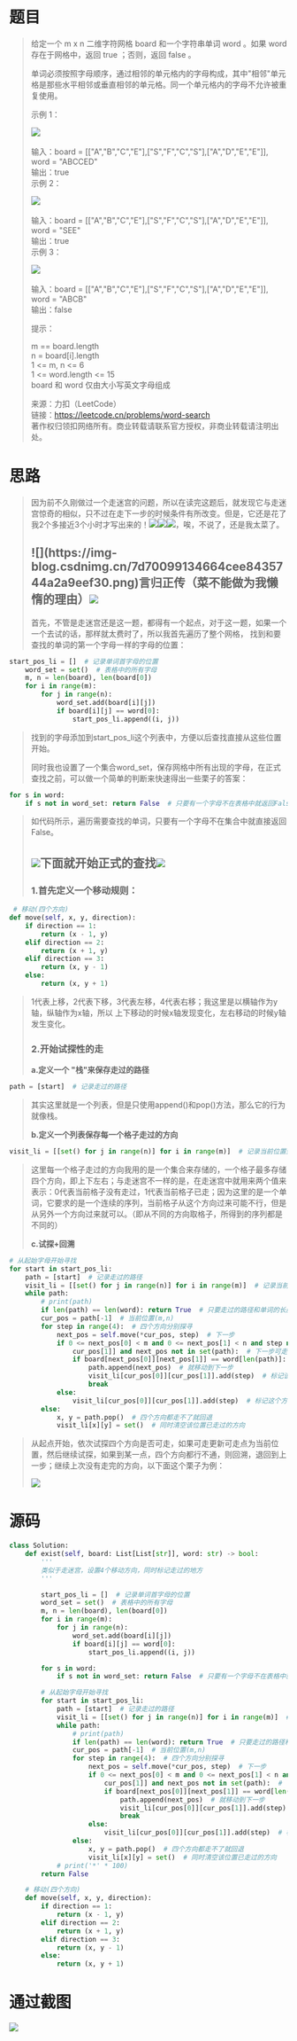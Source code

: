
<BlogInfo id="1334" title="LeetCode之单词搜索(回溯法求解)" author="白日梦想猿" pv=0 read_times=0 pre_cost_time="245" category="leetcode100题" tag_list="['leetcode', '              回溯']" create_time="2022.07.02 22:02:58.163857" update_time="2022.07.03 09:29:06" />

#  题目

> 给定一个 m x n 二维字符网格 board 和一个字符串单词 word 。如果 word 存在于网格中，返回 true ；否则，返回 false 。
>
> 单词必须按照字母顺序，通过相邻的单元格内的字母构成，其中"相邻"单元格是那些水平相邻或垂直相邻的单元格。同一个单元格内的字母不允许被重复使用。
>
>  
>
> 示例 1：
>
> ![](https://img-blog.csdnimg.cn/img_convert/6f05cdc17962b27fcac735f719e582fd.jpeg)​
>
>  
>  输入：board = [["A","B","C","E"],["S","F","C","S"],["A","D","E","E"]], word =
> "ABCCED"  
>  输出：true  
>  示例 2：
>
> ![](https://img-blog.csdnimg.cn/img_convert/99e7ebeab84cb840995f6f0b8c14b5da.jpeg)​
>
>  
>  输入：board = [["A","B","C","E"],["S","F","C","S"],["A","D","E","E"]], word =
> "SEE"  
>  输出：true  
>  示例 3：
>
> ![](https://img-blog.csdnimg.cn/img_convert/0947a14a622bf47fe121de1a82901960.jpeg)​
>
>  
>  输入：board = [["A","B","C","E"],["S","F","C","S"],["A","D","E","E"]], word =
> "ABCB"  
>  输出：false  
>  
>
> 提示：
>
> m == board.length  
>  n = board[i].length  
>  1 <= m, n <= 6  
>  1 <= word.length <= 15  
>  board 和 word 仅由大小写英文字母组成
>
> 来源：力扣（LeetCode）  
>  链接：https://leetcode.cn/problems/word-search  
>  著作权归领扣网络所有。商业转载请联系官方授权，非商业转载请注明出处。

# 思路

>
> 因为前不久刚做过一个走迷宫的问题，所以在读完这题后，就发现它与走迷宫惊奇的相似，只不过在走下一步的时候条件有所改变。但是，它还是花了我2个多接近3个小时才写出来的！![](https://img-blog.csdnimg.cn/ba2447233bf8426fb4f91b38afb76ffe.gif)![](https://img-blog.csdnimg.cn/ba2447233bf8426fb4f91b38afb76ffe.gif)![](https://img-blog.csdnimg.cn/ba2447233bf8426fb4f91b38afb76ffe.gif)，唉，不说了，还是我太菜了。
>
>  
>
> ## ![](https://img- blog.csdnimg.cn/7d70099134664cee8435744a2a9eef30.png)**言归正传**（菜不能做为我懒惰的理由）![](https://img-blog.csdnimg.cn/75a8049b6863417aa03462617febad0a.png)
>
> 首先，不管是走迷宫还是这一题，都得有一个起点，对于这一题，如果一个一个去试的话，那样就太费时了，所以我首先遍历了整个网格，
> 找到和要查找的单词的第一个字母一样的字母的位置：
>

```python
start_pos_li = []  # 记录单词首字母的位置
    word_set = set()  # 表格中的所有字母
    m, n = len(board), len(board[0])
    for i in range(m):
        for j in range(n):
            word_set.add(board[i][j])
            if board[i][j] == word[0]:
                start_pos_li.append((i, j))
```

>
> 找到的字母添加到start_pos_li这个列表中，方便以后查找直接从这些位置开始。
>
> 同时我也设置了一个集合word_set，保存网格中所有出现的字母，在正式查找之前，可以做一个简单的判断来快速得出一些栗子的答案：
>

```python
for s in word:
    if s not in word_set: return False  # 只要有一个字母不在表格中就返回False
```

>
> 如代码所示，遍历需要查找的单词，只要有一个字母不在集合中就直接返回False。
>
>  
>
> ## ![](https://img-blog.csdnimg.cn/b62a573e50b44eb1a186a83b7e1576f4.png)**下面就开始正式的查找**![](https://img-blog.csdnimg.cn/ee75e2738120419ab93009874b253731.png)
>
> ###  1.首先定义一个移动规则：
>

```python
 # 移动(四个方向)
def move(self, x, y, direction):
    if direction == 1:
        return (x - 1, y)
    elif direction == 2:
        return (x + 1, y)
    elif direction == 3:
        return (x, y - 1)
    else:
        return (x, y + 1)
```

>
> 1代表上移，2代表下移，3代表左移，4代表右移；我这里是以横轴作为y轴，纵轴作为x轴，所以 上下移动的时候x轴发现变化，左右移动的时候y轴发生变化。
>
> ### 2.开始试探性的走
>
> **a.定义一个 "栈"来保存走过的路径**
>
```python
path = [start]  # 记录走过的路径
```
>
> 其实这里就是一个列表，但是只使用append()和pop()方法，那么它的行为就像栈。
>
> **b.定义一个列表保存每一个格子走过的方向**
>
```python
visit_li = [[set() for j in range(n)] for i in range(m)]  # 记录当前位置到下一步走过的方向
```

>
>
> 这里每一个格子走过的方向我用的是一个集合来存储的，一个格子最多存储四个方向，即上下左右；与走迷宫不一样的是，在走迷宫中就用来两个值来表示：0代表当前格子没有走过，1代表当前格子已走；因为这里的是一个单词，它要求的是一个连续的序列，当前格子从这个方向过来可能不行，但是从另外一个方向过来就可以。（即从不同的方向取格子，所得到的序列都是不同的）
>
> **c.试探+回溯**
>
```python
# 从起始字母开始寻找
for start in start_pos_li:
    path = [start]  # 记录走过的路径
    visit_li = [[set() for j in range(n)] for i in range(m)]  # 记录当前位置到下一步走过的方向
    while path:
        # print(path)
        if len(path) == len(word): return True  # 只要走过的路径和单词的长度相同就说明走完了
        cur_pos = path[-1]  # 当前位置(m,n)
        for step in range(4):  # 四个方向分别探寻
            next_pos = self.move(*cur_pos, step)  # 下一步
            if 0 <= next_pos[0] < m and 0 <= next_pos[1] < n and step not in visit_li[cur_pos[0]][
                cur_pos[1]] and next_pos not in set(path):  # 下一步可走且没有走过
                if board[next_pos[0]][next_pos[1]] == word[len(path)]:  # 下一步位置的字母和需要的字母相同
                    path.append(next_pos)  # 就移动到下一步
                    visit_li[cur_pos[0]][cur_pos[1]].add(step)  # 标记该位置已走过
                    break
            else:
                visit_li[cur_pos[0]][cur_pos[1]].add(step)  # 标记这个方向走不通
        else:
            x, y = path.pop()  # 四个方向都走不了就回退
            visit_li[x][y] = set()  # 同时清空该位置已走过的方向
```

>
>
> 从起点开始，依次试探四个方向是否可走，如果可走更新可走点为当前位置，然后继续试探，如果到某一点，四个方向都行不通，则回溯，退回到上一步；继续上次没有走完的方向，以下面这个栗子为例：
>
> ![](../media/image/2022/07/02/image-20220702220243-2.png)
>
>  
# 源码

```python
class Solution:
    def exist(self, board: List[List[str]], word: str) -> bool:
        '''
        类似于走迷宫，设置4个移动方向，同时标记走过的地方
        '''

        start_pos_li = []  # 记录单词首字母的位置
        word_set = set()  # 表格中的所有字母
        m, n = len(board), len(board[0])
        for i in range(m):
            for j in range(n):
                word_set.add(board[i][j])
                if board[i][j] == word[0]:
                    start_pos_li.append((i, j))

        for s in word:
            if s not in word_set: return False  # 只要有一个字母不在表格中就返回False

        # 从起始字母开始寻找
        for start in start_pos_li:
            path = [start]  # 记录走过的路径
            visit_li = [[set() for j in range(n)] for i in range(m)]  # 记录当前位置到下一步走过的方向
            while path:
                # print(path)
                if len(path) == len(word): return True  # 只要走过的路径和单词的长度相同就说明走完了
                cur_pos = path[-1]  # 当前位置(m,n)
                for step in range(4):  # 四个方向分别探寻
                    next_pos = self.move(*cur_pos, step)  # 下一步
                    if 0 <= next_pos[0] < m and 0 <= next_pos[1] < n and step not in visit_li[cur_pos[0]][
                        cur_pos[1]] and next_pos not in set(path):  # 下一步可走且没有走过
                        if board[next_pos[0]][next_pos[1]] == word[len(path)]:  # 下一步位置的字母和需要的字母相同
                            path.append(next_pos)  # 就移动到下一步
                            visit_li[cur_pos[0]][cur_pos[1]].add(step)  # 标记该位置已走过
                            break
                    else:
                        visit_li[cur_pos[0]][cur_pos[1]].add(step)  # 标记这个方向走不通
                else:
                    x, y = path.pop()  # 四个方向都走不了就回退
                    visit_li[x][y] = set()  # 同时清空该位置已走过的方向
            # print('*' * 100)
        return False

    # 移动(四个方向)
    def move(self, x, y, direction):
        if direction == 1:
            return (x - 1, y)
        elif direction == 2:
            return (x + 1, y)
        elif direction == 3:
            return (x, y - 1)
        else:
            return (x, y + 1)
```

# 通过截图

![](https://img-blog.csdnimg.cn/0d6727686aed4977a583750611d2f2ff.png)


























